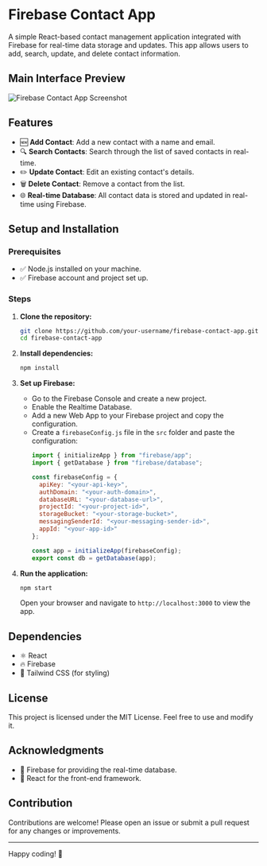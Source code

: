 
# Firebase Contact App

A simple React-based contact management application integrated with Firebase for real-time data storage and updates. This app allows users to add, search, update, and delete contact information.

## Main Interface Preview
![Firebase Contact App Screenshot](./path/to/your/screenshot.png)

## Features
- 🆕 **Add Contact**: Add a new contact with a name and email.
- 🔍 **Search Contacts**: Search through the list of saved contacts in real-time.
- ✏️ **Update Contact**: Edit an existing contact's details.
- 🗑️ **Delete Contact**: Remove a contact from the list.
- 🌐 **Real-time Database**: All contact data is stored and updated in real-time using Firebase.

## Setup and Installation

### Prerequisites
- ✅ Node.js installed on your machine.
- ✅ Firebase account and project set up.

### Steps
1. **Clone the repository:**
   ```bash
   git clone https://github.com/your-username/firebase-contact-app.git
   cd firebase-contact-app
   ```

2. **Install dependencies:**
   ```bash
   npm install
   ```

3. **Set up Firebase:**
   - Go to the Firebase Console and create a new project.
   - Enable the Realtime Database.
   - Add a new Web App to your Firebase project and copy the configuration.
   - Create a `firebaseConfig.js` file in the `src` folder and paste the configuration:
     ```javascript
     import { initializeApp } from "firebase/app";
     import { getDatabase } from "firebase/database";

     const firebaseConfig = {
       apiKey: "<your-api-key>",
       authDomain: "<your-auth-domain>",
       databaseURL: "<your-database-url>",
       projectId: "<your-project-id>",
       storageBucket: "<your-storage-bucket>",
       messagingSenderId: "<your-messaging-sender-id>",
       appId: "<your-app-id>"
     };

     const app = initializeApp(firebaseConfig);
     export const db = getDatabase(app);
     ```

4. **Run the application:**
   ```bash
   npm start
   ```
   Open your browser and navigate to `http://localhost:3000` to view the app.

## Dependencies
- ⚛️ React
- 🔥 Firebase
- 🎨 Tailwind CSS (for styling)

## License
This project is licensed under the MIT License. Feel free to use and modify it.

## Acknowledgments
- 🙏 Firebase for providing the real-time database.
- 🙌 React for the front-end framework.

## Contribution
Contributions are welcome! Please open an issue or submit a pull request for any changes or improvements.

---
Happy coding! 🎉

